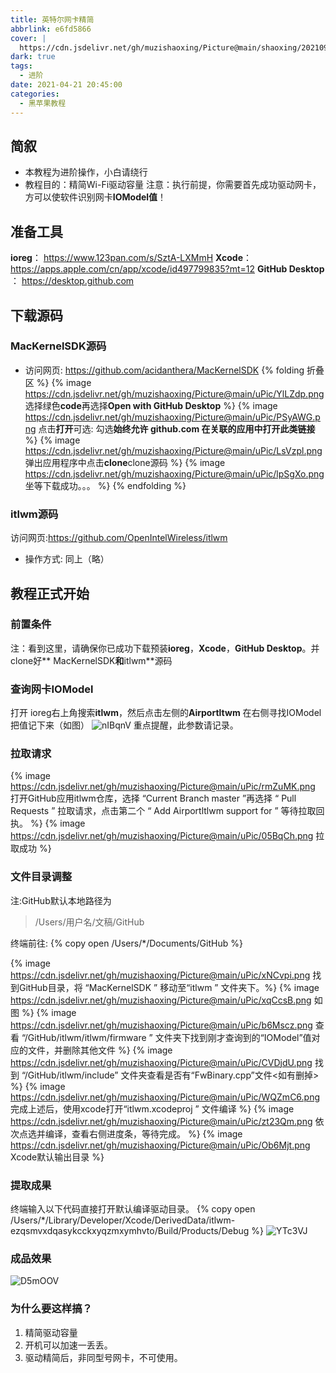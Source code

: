 ```yaml
---
title: 英特尔网卡精简
abbrlink: e6fd5866
cover: |
  https://cdn.jsdelivr.net/gh/muzishaoxing/Picture@main/shaoxing/20210910/22:20-pKtcMd.png
dark: true
tags:
  - 进阶
date: 2021-04-21 20:45:00
categories:
  - 黑苹果教程
---
```

## 简叙
- 本教程为进阶操作，小白请绕行
- 教程目的：精简Wi-Fi驱动容量
注意：执行前提，你需要首先成功驱动网卡，方可以使软件识别网卡**IOModel值**！

## 准备工具
**ioreg**： https://www.123pan.com/s/SztA-LXMmH
**Xcode**：https://apps.apple.com/cn/app/xcode/id497799835?mt=12
**GitHub Desktop** ： https://desktop.github.com

## 下载源码
### **MacKernelSDK**源码
- 访问网页: https://github.com/acidanthera/MacKernelSDK
{% folding 折叠区 %}
{% image https://cdn.jsdelivr.net/gh/muzishaoxing/Picture@main/uPic/YlLZdp.png 选择绿色**code**再选择**Open with GitHub Desktop** %}
{% image https://cdn.jsdelivr.net/gh/muzishaoxing/Picture@main/uPic/PSyAWG.png 点击**打开**可选: 勾选**始终允许 github.com 在关联的应用中打开此类链接** %}
{% image https://cdn.jsdelivr.net/gh/muzishaoxing/Picture@main/uPic/LsVzpl.png 弹出应用程序中点击**clone**clone源码 %}
{% image https://cdn.jsdelivr.net/gh/muzishaoxing/Picture@main/uPic/lpSgXo.png 坐等下载成功。。。 %}
{% endfolding %}

### **itlwm**源码
访问网页:https://github.com/OpenIntelWireless/itlwm
- 操作方式: 同上（略）

## 教程正式开始
### 前置条件
注：看到这里，请确保你已成功下载预装**ioreg**，**Xcode**，**GitHub Desktop**。并clone好** MacKernelSDK**和**itlwm**源码

### 查询网卡IOModel
 打开 ioreg右上角搜索**itlwm**，然后点击左侧的**Airportltwm** 在右侧寻找IOModel 把值记下来（如图）
![nIBqnV](https://cdn.jsdelivr.net/gh/muzishaoxing/Picture@main/uPic/nIBqnV.png)
重点提醒，此参数请记录。

### 拉取请求 
{% image https://cdn.jsdelivr.net/gh/muzishaoxing/Picture@main/uPic/rmZuMK.png 打开GitHub应用itlwm仓库，选择 “Current Branch master ”再选择 “ Pull Requests ” 拉取请求，点击第二个 “ Add Airportltlwm support for  ” 等待拉取回执。 %}
{% image https://cdn.jsdelivr.net/gh/muzishaoxing/Picture@main/uPic/05BqCh.png 拉取成功 %}

### 文件目录调整
注:GitHub默认本地路径为
> /Users/用户名/文稿/GitHub

终端前往:
{% copy open /Users/*/Documents/GitHub  %}



{% image https://cdn.jsdelivr.net/gh/muzishaoxing/Picture@main/uPic/xNCvpi.png 找到GitHub目录，将 “MacKernelSDK ” 移动至“itlwm ” 文件夹下。%}
{% image https://cdn.jsdelivr.net/gh/muzishaoxing/Picture@main/uPic/xqCcsB.png 如图 %}
{% image https://cdn.jsdelivr.net/gh/muzishaoxing/Picture@main/uPic/b6Mscz.png 查看 “/GitHub/itlwm/itlwm/firmware ” 文件夹下找到刚才查询到的“IOModel”值对应的文件，并删除其他文件 %}
{% image https://cdn.jsdelivr.net/gh/muzishaoxing/Picture@main/uPic/CVDjdU.png 找到 “/GitHub/itlwm/include” 文件夹查看是否有“FwBinary.cpp”文件<如有删掉> %}
{% image https://cdn.jsdelivr.net/gh/muzishaoxing/Picture@main/uPic/WQZmC6.png 完成上述后，使用xcode打开“itlwm.xcodeproj ” 文件编译 %}
{% image https://cdn.jsdelivr.net/gh/muzishaoxing/Picture@main/uPic/zt23Qm.png 依次点选并编译，查看右侧进度条，等待完成。 %}
{% image https://cdn.jsdelivr.net/gh/muzishaoxing/Picture@main/uPic/Ob6Mjt.png Xcode默认输出目录 %}

### 提取成果
终端输入以下代码直接打开默认编译驱动目录。
{% copy open /Users/*/Library/Developer/Xcode/DerivedData/itlwm-ezqsmvxdqasykcckxyqzmxymhvto/Build/Products/Debug %}
![YTc3VJ](https://cdn.jsdelivr.net/gh/muzishaoxing/Picture@main/uPic/YTc3VJ.png)

### 成品效果
![D5mOOV](https://cdn.jsdelivr.net/gh/muzishaoxing/Picture@main/uPic/D5mOOV.png)

### 为什么要这样搞？
1. 精简驱动容量
2. 开机可以加速一丢丢。
3. 驱动精简后，非同型号网卡，不可使用。
